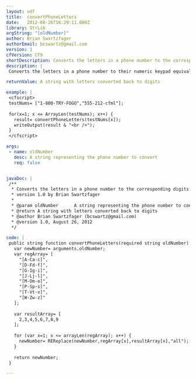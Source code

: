 ```yaml
---
layout: udf
title:  convertPhoneLetters
date:   2012-08-26T16:29:11.000Z
library: StrLib
argString: "[oldNumber]"
author: Brian Swartzfager
authorEmail: bcswartz@gmail.com
version: 1
cfVersion: CF9
shortDescription: Converts the letters in a phone number to the corresponding digits on an American phone.
description: |
 Converts the letters in a phone number to their numeric keypad equivalent (eg: a=&gt;2, k=&gt;5, p=&gt;7, etc). Coded for phones using ISO/IEC 9995-8 (http://en.wikipedia.org/wiki/ISO/IEC_9995#ISO.2FIEC_9995-8), but easily changed.

returnValue: A string with letters converted back to digits

example: |
 <cfscript>
 testNums= ["1-800-TRY-FOGO","555-212-cfml"];
 
 for(x=1; x <= ArrayLen(testNums); x++) {
   result= convertPhoneLetters(testNums[x]);
   writeOutput(result & "<br />");
 }
 </cfscript>

args:
 - name: oldNumber
   desc: A string representing the phone number to convert
   req: false


javaDoc: |
 /**
  * Converts the letters in a phone number to the corresponding digits on an American phone.
  * version 1.0 by Brian Swartzfager
  * 
  * @param oldNumber      A string representing the phone number to convert (Optional)
  * @return A string with letters converted back to digits 
  * @author Brian Swartzfager (bcswartz@gmail.com) 
  * @version 1.0, August 26, 2012 
  */

code: |
 public string function convertPhoneLetters(required string oldNumber) {
   var newNumber= arguments.oldNumber;
   var regArray= [
     "[A-Ca-c]",
     "[D-Fd-f]",
     "[G-Ig-i]",
     "[J-Lj-l]",
     "[M-Om-o]",
     "[P-Sp-s]",
     "[T-Vt-v]",
     "[W-Zw-z]"
   ];
         
   var resultArray= [
     2,3,4,5,6,7,8,9
   ];
         
   for (var x=1; x <= arrayLen(regArray); x++) {
     newNumber= REReplace(newNumber,regArray[x],resultArray[x],"all");
   }
         
   return newNumber;
 }

---
```


